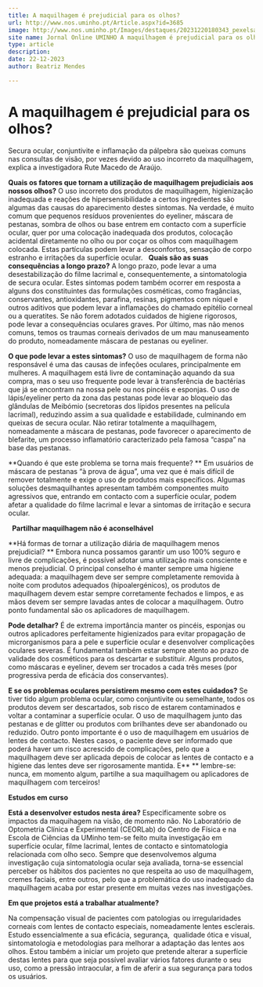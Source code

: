 ```yaml
---
title: A maquilhagem é prejudicial para os olhos?
url: http://www.nos.uminho.pt/Article.aspx?id=3685
image: http://www.nos.uminho.pt/Images/destaques/20231220180343_pexelsamirseilsepour3912572.jpg
site name: Jornal Online UMINHO A maquilhagem é prejudicial para os olhos?
type: article
description: 
date: 22-12-2023
author: Beatriz Mendes

---
```

# A maquilhagem é prejudicial para os olhos?


  

Secura ocular, conjuntivite e inflamação da pálpebra são queixas comuns nas consultas de visão, por vezes devido ao uso incorreto da maquilhagem, explica a investigadora Rute Macedo de Araújo.

**Quais os fatores que tornam a utilização de maquilhagem prejudiciais aos nossos olhos?** 
O uso incorreto dos produtos de maquilhagem, higienização inadequada e reações de hipersensibilidade a certos ingredientes são algumas das causas do aparecimento destes sintomas. Na verdade, é muito comum que pequenos resíduos provenientes do eyeliner, máscara de pestanas, sombra de olhos ou base entrem em contacto com a superfície ocular, quer por uma colocação inadequada dos produtos, colocação acidental diretamente no olho ou por coçar os olhos com maquilhagem colocada. Estas partículas podem levar a desconfortos, sensação de corpo estranho e irritações da superfície ocular.
 
**Quais são as suas consequências a longo prazo?** 
A longo prazo, pode levar a uma desestabilização do filme lacrimal e, consequentemente, a sintomatologia de secura ocular. Estes sintomas podem também ocorrer em resposta a alguns dos constituintes das formulações cosméticas, como fragâncias, conservantes, antioxidantes, parafina, resinas, pigmentos com níquel e outros aditivos que podem levar a inflamações do chamado epitélio corneal ou a queratites. Se não forem adotados cuidados de higiene rigorosos, pode levar a consequências oculares graves. Por último, mas não menos comuns, temos os traumas corneais derivados de um mau manuseamento do produto, nomeadamente máscara de pestanas ou eyeliner.

**O que pode levar a estes sintomas?** 
O uso de maquilhagem de forma não responsável é uma das causas de infeções oculares, principalmente em mulheres. A maquilhagem está livre de contaminação aquando da sua compra, mas o seu uso frequente pode levar à transferência de bactérias que já se encontram na nossa pele ou nos pincéis e esponjas. O uso de lápis/eyeliner perto da zona das pestanas pode levar ao bloqueio das glândulas de Meibómio (secretoras dos lípidos presentes na película lacrimal), reduzindo assim a sua qualidade e estabilidade, culminando em queixas de secura ocular. Não retirar totalmente a maquilhagem, nomeadamente a máscara de pestanas, pode favorecer o aparecimento de blefarite, um processo inflamatório caracterizado pela famosa “caspa” na base das pestanas.

**Quando é que este problema se torna mais frequente? ** 
Em usuários de máscara de pestanas “à prova de água”, uma vez que é mais difícil de remover totalmente e exige o uso de produtos mais específicos. Algumas soluções desmaquilhantes apresentam também componentes muito agressivos que, entrando em contacto com a superfície ocular, podem afetar a qualidade do filme lacrimal e levar a sintomas de irritação e secura ocular. 

 
**Partilhar maquilhagem não é aconselhável** 

**Há formas de tornar a utilização diária de maquilhagem menos prejudicial? ** 
Embora nunca possamos garantir um uso 100% seguro e livre de complicações, é possível adotar uma utilização mais consciente e menos prejudicial. O principal conselho é manter sempre uma higiene adequada: a maquilhagem deve ser sempre completamente removida à noite com produtos adequados (hipoalergénicos), os produtos de maquilhagem devem estar sempre corretamente fechados e limpos, e as mãos devem ser sempre lavadas antes de colocar a maquilhagem. Outro ponto fundamental são os aplicadores de maquilhagem.

**Pode detalhar?** 
É de extrema importância manter os pincéis, esponjas ou outros aplicadores perfeitamente higienizados para evitar propagação de microrganismos para a pele e superfície ocular e desenvolver complicações oculares severas. É fundamental também estar sempre atento ao prazo de validade dos cosméticos para os descartar e substituir. Alguns produtos, como máscaras e eyeliner, devem ser trocados a cada três meses (por progressiva perda de eficácia dos conservantes).

**E se os problemas oculares persistirem mesmo com estes cuidados?** 
Se tiver tido algum problema ocular, como conjuntivite ou semelhante, todos os produtos devem ser descartados, sob risco de estarem contaminados e voltar a contaminar a superfície ocular. O uso de maquilhagem junto das pestanas e de glitter ou produtos com brilhantes deve ser abandonado ou reduzido. Outro ponto importante é o uso de maquilhagem em usuários de lentes de contacto. Nestes casos, o paciente deve ser informado que poderá haver um risco acrescido de complicações, pelo que a maquilhagem deve ser aplicada depois de colocar as lentes de contacto e a higiene das lentes deve ser rigorosamente mantida. E** ** lembre-se: nunca, em momento algum, partilhe a sua maquilhagem ou aplicadores de maquilhagem com terceiros!

**Estudos em curso** 

**Está a desenvolver estudos nesta área?** 
Especificamente sobre os impactos da maquihagem na visão, de momento não. No Laboratório de Optometria Clínica e Experimental (CEORLab) do Centro de Física e na Escola de Ciências da UMinho tem-se feito muita investigação em superfície ocular, filme lacrimal, lentes de contacto e sintomatologia relacionada com olho seco. Sempre que desenvolvemos alguma investigação cuja sintomatologia ocular seja avaliada, torna-se essencial perceber os hábitos dos pacientes no que respeita ao uso de maquilhagem, cremes faciais, entre outros, pelo que a problemática do uso inadequado da maquilhagem acaba por estar presente em muitas vezes nas investigações.

**Em que projetos está a trabalhar atualmente?** 

Na compensação visual de pacientes com patologias ou irregularidades corneais com lentes de contacto especiais, nomeadamente lentes esclerais. Estudo essencialmente a sua eficácia, segurança,  qualidade ótica e visual, sintomatologia e metodologias para melhorar a adaptação das lentes aos olhos. Estou também a iniciar um projeto que pretende alterar a superfície destas lentes para que seja possível avaliar vários fatores durante o seu uso, como a pressão intraocular, a fim de aferir a sua segurança para todos os usuários.
 

